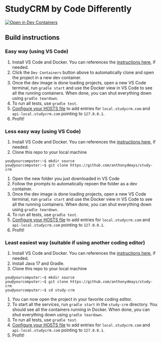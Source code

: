 # StudyCRM by Code Differently

[![Open in Dev Containers](https://img.shields.io/static/v1?label=Dev%20Containers&message=Open&color=blue&logo=visualstudiocode)](https://vscode.dev/redirect?url=vscode://ms-vscode-remote.remote-containers/cloneInVolume?url=https://github.com/anthonydmays/study-crm)

## Build instructions

### Easy way (using VS Code)

1. Install VS Code and Docker. You can references the [instructions here][dev-container-instructions], if needed.
1. Click the `Dev Containers` button above to automatically clone and open the project in a new dev container.
1. Once the dev image is done loading projects, open a new VS Code terminal, run `gradle start` and use the Docker view in VS Code to see all the running containers. When done, you can shut everything down using `gradle teardown`.
1. To run all tests, use `gradle test`.
1. [Configure your HOSTS file][hosts-configuration] to add entries for `local.studycrm.com` and `api-local.studycrm.com` pointing to `127.0.0.1`.
1. Profit!

### Less easy way (using VS Code)

1. Install VS Code and Docker. You can references the [instructions here][dev-container-instructions], if needed.
1. Clone this repo to your local machine

```console
you@yourcomputer:~$ mkdir source
you@yourcomputer:~$ git clone https://github.com/anthonydmays/study-crm 
```

1. Open the new folder you just downloaded in VS Code
1. Follow the prompts to automatically repoen the folder as a dev container.
1. Once the dev image is done loading projects, open a new VS Code terminal, run `gradle start` and use the Docker view in VS Code to see all the running containers. When done, you can shut everything down using `gradle teardown`.
1. To run all tests, use `gradle test`.
1. [Configure your HOSTS file][hosts-configuration] to add entries for `local.studycrm.com` and `api-local.studycrm.com` pointing to `127.0.0.1`.
1. Profit!

### Least easiest way (suitable if using another coding editor)

1. Install VS Code and Docker. You can references the [instructions here][dev-container-instructions], if needed.
1. Install Java 17 and Gradle.
1. Clone this repo to your local machine

```console
you@yourcomputer:~$ mkdir source
you@yourcomputer:~$ git clone https://github.com/anthonydmays/study-crm 
you@yourcomputer:~$ cd study-crm 
```

1. You can now open the project in your favorite coding editor. 
1. To start all the services, run `gradle start` in the `study-crm` directory. You should see all the containers running in Docker. When done, you can shut everything down using `gradle teardown`.
1. To run all tests, use `gradle test`.
1. [Configure your HOSTS file][hosts-configuration] to add entries for `local.studycrm.com` and `api-local.studycrm.com` pointing to `127.0.0.1`.
1. Profit!


[dev-container-instructions]: https://aka.ms/vscode-remote/containers/getting-started
[hosts-configuration]: https://www.hostinger.com/tutorials/how-to-edit-hosts-file